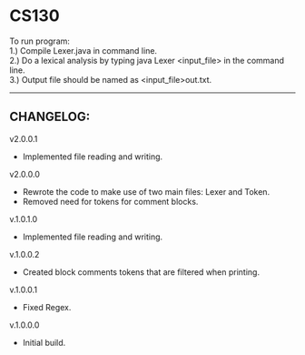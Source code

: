 # CS130


To run program:</br>
1.) Compile Lexer.java in command line. </br>
2.) Do a lexical analysis by typing java Lexer <input_file> in the command line.</br>
3.) Output file should be named as <input_file>out.txt.</br>


--------------------
CHANGELOG:
--------------------
v2.0.0.1
- Implemented file reading and writing.

v2.0.0.0
- Rewrote the code to make use of two main files: Lexer and Token.
- Removed need for tokens for comment blocks.

v.1.0.1.0
- Implemented file reading and writing.

v.1.0.0.2
- Created block comments tokens that are filtered when printing.

v.1.0.0.1
- Fixed Regex.

v.1.0.0.0
- Initial build.
